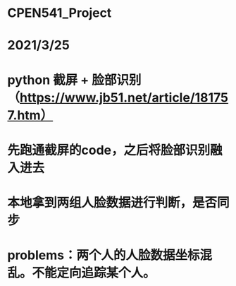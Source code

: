# CPEN541_Project
# 2021/3/25
# python 截屏 + 脸部识别 （https://www.jb51.net/article/181757.htm）
# 先跑通截屏的code，之后将脸部识别融入进去
# 本地拿到两组人脸数据进行判断，是否同步
# problems：两个人的人脸数据坐标混乱。不能定向追踪某个人。
